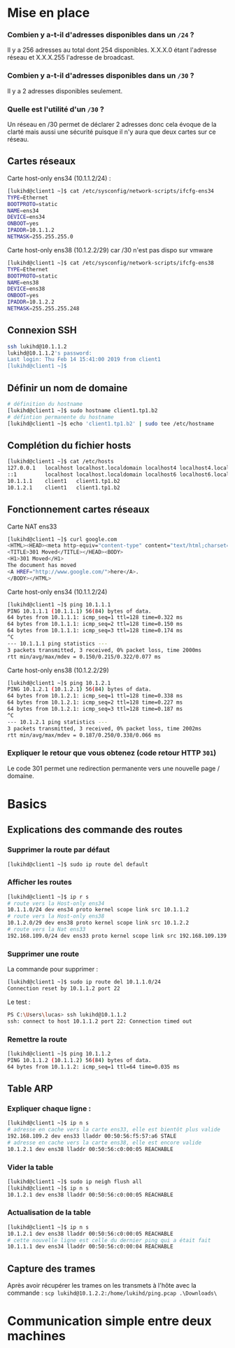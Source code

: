 ﻿# Mise en place

### Combien y a-t-il d'adresses disponibles dans un `/24` ?

Il y a 256 adresses au total dont 254 disponibles. X.X.X.0 étant l'adresse réseau et X.X.X.255 l'adresse de broadcast.

### Combien y a-t-il d'adresses disponibles dans un `/30` ?

Il y a 2 adresses disponibles seulement.

### Quelle est l'utilité d'un `/30` ?

Un réseau en /30 permet de déclarer 2 adresses donc cela évoque de la clarté mais aussi une sécurité puisque il n'y aura que deux cartes sur ce réseau.

## Cartes réseaux
 Carte host-only ens34 (10.1.1.2/24) : 
```bash
[lukihd@client1 ~]$ cat /etc/sysconfig/network-scripts/ifcfg-ens34
TYPE=Ethernet
BOOTPROTO=static
NAME=ens34
DEVICE=ens34
ONBOOT=yes
IPADDR=10.1.1.2
NETMASK=255.255.255.0
```
Carte host-only ens38 (10.1.2.2/29) car /30 n'est pas dispo sur vmware 
```bash
[lukihd@client1 ~]$ cat /etc/sysconfig/network-scripts/ifcfg-ens38
TYPE=Ethernet
BOOTPROTO=static
NAME=ens38
DEVICE=ens38
ONBOOT=yes
IPADDR=10.1.2.2
NETMASK=255.255.255.248
```

## Connexion SSH

```bash
ssh lukihd@10.1.1.2
lukihd@10.1.1.2's password:
Last login: Thu Feb 14 15:41:00 2019 from client1
[lukihd@client1 ~]$
```

## Définir un nom de domaine
```bash
# définition du hostname 
[lukihd@client1 ~]$ sudo hostname client1.tp1.b2
# défintion permanente du hostname 
[lukihd@client1 ~]$ echo 'client1.tp1.b2' | sudo tee /etc/hostname
```

## Complétion du fichier hosts

```bash
[lukihd@client1 ~]$ cat /etc/hosts
127.0.0.1   localhost localhost.localdomain localhost4 localhost4.localdomain4
::1         localhost localhost.localdomain localhost6 localhost6.localdomain6
10.1.1.1    client1   client1.tp1.b2
10.1.2.1    client1   client1.tp1.b2
```

## Fonctionnement cartes réseaux

Carte NAT ens33
```bash
[lukihd@client1 ~]$ curl google.com
<HTML><HEAD><meta http-equiv="content-type" content="text/html;charset=utf-8">
<TITLE>301 Moved</TITLE></HEAD><BODY>
<H1>301 Moved</H1>
The document has moved
<A HREF="http://www.google.com/">here</A>.
</BODY></HTML>
```
Carte host-only ens34 (10.1.1.2/24)
```bash
[lukihd@client1 ~]$ ping 10.1.1.1
PING 10.1.1.1 (10.1.1.1) 56(84) bytes of data.
64 bytes from 10.1.1.1: icmp_seq=1 ttl=128 time=0.322 ms
64 bytes from 10.1.1.1: icmp_seq=2 ttl=128 time=0.150 ms
64 bytes from 10.1.1.1: icmp_seq=3 ttl=128 time=0.174 ms
^C
--- 10.1.1.1 ping statistics ---
3 packets transmitted, 3 received, 0% packet loss, time 2000ms
rtt min/avg/max/mdev = 0.150/0.215/0.322/0.077 ms
```
Carte host-only ens38 (10.1.2.2/29)
```bash
[lukihd@client1 ~]$ ping 10.1.2.1
PING 10.1.2.1 (10.1.2.1) 56(84) bytes of data.
64 bytes from 10.1.2.1: icmp_seq=1 ttl=128 time=0.338 ms
64 bytes from 10.1.2.1: icmp_seq=2 ttl=128 time=0.227 ms
64 bytes from 10.1.2.1: icmp_seq=3 ttl=128 time=0.187 ms
^C
--- 10.1.2.1 ping statistics ---
3 packets transmitted, 3 received, 0% packet loss, time 2002ms
rtt min/avg/max/mdev = 0.187/0.250/0.338/0.066 ms
```

### Expliquer le retour que vous obtenez (code retour HTTP `301`)

Le code 301 permet une redirection permanente vers une nouvelle page / domaine.

# Basics

## Explications des commande des routes

### Supprimer la route par défaut
```bash
[lukihd@client1 ~]$ sudo ip route del default
```

### Afficher les routes
```bash
[lukihd@client1 ~]$ ip r s
# route vers la Host-only ens34
10.1.1.0/24 dev ens34 proto kernel scope link src 10.1.1.2
# route vers la Host-only ens38
10.1.2.0/29 dev ens38 proto kernel scope link src 10.1.2.2
# route vers la Nat ens33
192.168.109.0/24 dev ens33 proto kernel scope link src 192.168.109.139
```

### Supprimer une route
La commande pour supprimer : 
```bash
[lukihd@client1 ~]$ sudo ip route del 10.1.1.0/24
Connection reset by 10.1.1.2 port 22
```
Le test :
```bash
PS C:\Users\lucas> ssh lukihd@10.1.1.2
ssh: connect to host 10.1.1.2 port 22: Connection timed out
```

### Remettre la route

```bash
[lukihd@client1 ~]$ ping 10.1.1.2
PING 10.1.1.2 (10.1.1.2) 56(84) bytes of data.
64 bytes from 10.1.1.2: icmp_seq=1 ttl=64 time=0.035 ms
```
## Table ARP

### Expliquer chaque ligne :
```bash
[lukihd@client1 ~]$ ip n s
# adresse en cache vers la carte ens33, elle est bientôt plus valide
192.168.109.2 dev ens33 lladdr 00:50:56:f5:57:a6 STALE
# adresse en cache vers la carte ens38, elle est encore valide
10.1.2.1 dev ens38 lladdr 00:50:56:c0:00:05 REACHABLE
```

### Vider la table
```bash
[lukihd@client1 ~]$ sudo ip neigh flush all
[lukihd@client1 ~]$ ip n s
10.1.2.1 dev ens38 lladdr 00:50:56:c0:00:05 REACHABLE
```

### Actualisation de la table
```bash
[lukihd@client1 ~]$ ip n s
10.1.2.1 dev ens38 lladdr 00:50:56:c0:00:05 REACHABLE
# cette nouvelle ligne est celle du dernier ping qui a était fait
10.1.1.1 dev ens34 lladdr 00:50:56:c0:00:04 REACHABLE
```

## Capture des trames
Après avoir récupérer les trames on les transmets à l'hôte avec la commande :
`scp lukihd@10.1.2.2:/home/lukihd/ping.pcap .\Downloads\`

# Communication simple entre deux machines

##
